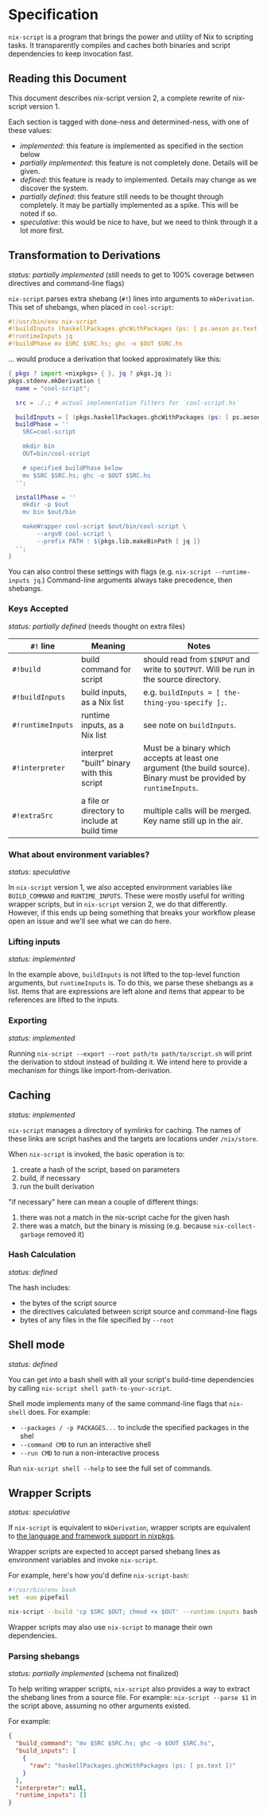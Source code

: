 # Specification

`nix-script` is a program that brings the power and utility of Nix to scripting tasks.
It transparently compiles and caches both binaries and script dependencies to keep invocation fast.

## Reading this Document

This document describes nix-script version 2, a complete rewrite of nix-script version 1.

Each section is tagged with done-ness and determined-ness, with one of these values:

- *implemented*: this feature is implemented as specified in the section below
- *partially implemented*: this feature is not completely done.
  Details will be given.
- *defined*: this feature is ready to implemented.
  Details may change as we discover the system.
- *partially defined*: this feature still needs to be thought through completely.
  It may be partially implemented as a spike.
  This will be noted if so.
- *speculative*: this would be nice to have, but we need to think through it a lot more first.

## Transformation to Derivations

*status: partially implemented* (still needs to get to 100% coverage between directives and command-line flags)

`nix-script` parses extra shebang (`#!`) lines into arguments to `mkDerivation`.
This set of shebangs, when placed in `cool-script`:

```haskell
#!/usr/bin/env nix-script
#!buildInputs (haskellPackages.ghcWithPackages (ps: [ ps.aeson ps.text ]))
#!runtimeInputs jq
#!buildPhase mv $SRC $SRC.hs; ghc -o $OUT $SRC.hs
```

... would produce a derivation that looked approximately like this:

```nix
{ pkgs ? import <nixpkgs> { }, jq ? pkgs.jq }:
pkgs.stdenv.mkDerivation {
  name = "cool-script";

  src = ./.; # actual implementation filters for `cool-script.hs`

  buildInputs = [ (pkgs.haskellPackages.ghcWithPackages (ps: [ ps.aeson ps.text ])) ];
  buildPhase = ''
    SRC=cool-script

    mkdir bin
    OUT=bin/cool-script

    # specified buildPhase below
    mv $SRC $SRC.hs; ghc -o $OUT $SRC.hs
  '';

  installPhase = ''
    mkdir -p $out
    mv bin $out/bin

    makeWrapper cool-script $out/bin/cool-script \
        --argv0 cool-script \
        --prefix PATH : ${pkgs.lib.makeBinPath [ jq ]}
  '';
}
```

You can also control these settings with flags (e.g. `nix-script --runtime-inputs jq`.)
Command-line arguments always take precedence, then shebangs.

### Keys Accepted

*status: partially defined* (needs thought on extra files)

| `#!` line         | Meaning                                      | Notes                                                                                                                |
|-------------------|----------------------------------------------|----------------------------------------------------------------------------------------------------------------------|
| `#!build`         | build command for script                     | should read from `$INPUT` and write to `$OUTPUT`. Will be run in the source directory.                               |
| `#!buildInputs`   | build inputs, as a Nix list                  | e.g. `buildInputs = [ the-thing-you-specify ];`.                                                                     |
| `#!runtimeInputs` | runtime inputs, as a Nix list                | see note on `buildInputs`.                                                                                           |
| `#!interpreter`   | interpret "built" binary with this script    | Must be a binary which accepts at least one argument (the build source). Binary must be provided by `runtimeInputs`. |
| `#!extraSrc`      | a file or directory to include at build time | multiple calls will be merged. Key name still up in the air.                                                         |

### What about environment variables?

*status: speculative*

In `nix-script` version 1, we also accepted environment variables like `BUILD_COMMAND` and `RUNTIME_INPUTS`.
These were mostly useful for writing wrapper scripts, but in `nix-script` version 2, we do that differently.
However, if this ends up being something that breaks your workflow please open an issue and we'll see what we can do here.

### Lifting inputs

*status: implemented*

In the example above, `buildInputs` is not lifted to the top-level function arguments, but `runtimeInputs` is.
To do this, we parse these shebangs as a list.
Items that are expressions are left alone and items that appear to be references are lifted to the inputs.

### Exporting

*status: implemented*

Running `nix-script --export --root path/to path/to/script.sh` will print the derivation to stdout instead of building it.
We intend here to provide a mechanism for things like import-from-derivation.

## Caching

*status: implemented*

`nix-script` manages a directory of symlinks for caching.
The names of these links are script hashes and the targets are locations under `/nix/store`.

When `nix-script` is invoked, the basic operation is to:

1. create a hash of the script, based on parameters
1. build, if necessary
2. run the built derivation

"if necessary" here can mean a couple of different things:

1. there was not a match in the nix-script cache for the given hash
2. there was a match, but the binary is missing (e.g. because `nix-collect-garbage` removed it)

### Hash Calculation

*status: defined*

The hash includes:

- the bytes of the script source
- the directives calculated between script source and command-line flags
- bytes of any files in the file specified by `--root`

## Shell mode

*status: defined*

You can get into a bash shell with all your script's build-time dependencies by calling `nix-script shell path-to-your-script`.

Shell mode implements many of the same command-line flags that `nix-shell` does.
For example:

- `--packages / -p PACKAGES...` to include the specified packages in the shel
- `--command CMD` to run an interactive shell
- `--run CMD` to run a non-interactive process

Run `nix-script shell --help` to see the full set of commands.

## Wrapper Scripts

*status: speculative*

If `nix-script` is equivalent to `mkDerivation`, wrapper scripts are equivalent to [the language and framework support in nixpkgs](https://nixos.org/manual/nixpkgs/stable/#chap-language-support).

Wrapper scripts are expected to accept parsed shebang lines as environment variables and invoke `nix-script`.

For example, here's how you'd define `nix-script-bash`:

```sh
#!/usr/bin/env bash
set -euo pipefail

nix-script --build 'cp $SRC $OUT; chmod +x $OUT' --runtime-inputs bash "$@"
```

Wrapper scripts may also use `nix-script` to manage their own dependencies.

### Parsing shebangs

*status: partially implemented* (schema not finalized)

To help writing wrapper scripts, `nix-script` also provides a way to extract the shebang lines from a source file.
For example: `nix-script --parse $1` in the script above, assuming no other arguments existed.

For example:

```json
{
  "build_command": "mv $SRC $SRC.hs; ghc -o $OUT $SRC.hs",
  "build_inputs": [
    {
      "raw": "haskellPackages.ghcWithPackages (ps: [ ps.text ])"
    }
  ],
  "interpreter": null,
  "runtime_inputs": []
}
```
